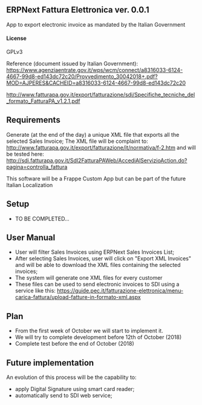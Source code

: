 ## ERPNext Fattura Elettronica ver. 0.0.1

App to export electronic invoice as mandated by the Italian Government

#### License

GPLv3

Reference (document issued by Italian Government):
https://www.agenziaentrate.gov.it/wps/wcm/connect/a8316033-6124-4667-99d8-ed143dc72c20/Provvedimento_30042018+.pdf?MOD=AJPERES&CACHEID=a8316033-6124-4667-99d8-ed143dc72c20

http://www.fatturapa.gov.it/export/fatturazione/sdi/Specifiche_tecniche_del_formato_FatturaPA_v1.2.1.pdf

## Requirements

Generate (at the end of the day) a unique XML file that exports all the selected Sales Invoice; The XML file will be complaint to:
http://www.fatturapa.gov.it/export/fatturazione/it/normativa/f-2.htm
and will be tested here:
http://sdi.fatturapa.gov.it/SdI2FatturaPAWeb/AccediAlServizioAction.do?pagina=controlla_fattura

This software will be a Frappe Custom App but can be part of the future Italian Localization

## Setup

- TO BE COMPLETED...

## User Manual

- User will filter Sales Invoices using ERPNext Sales Invoices List;
- After selecting Sales Invoices, user will click on "Export XML Invoices" and will be able to download the XML files containing the selected invoices;
- The system will generate one XML files for every customer
- These files can be used to send electronic invoices to SDI using a service like this:
https://guide.pec.it/fatturazione-elettronica/menu-carica-fattura/upload-fatture-in-formato-xml.aspx

## Plan

- From the first week of October we will start to implement it.
- We will try to complete development before 12th of October (2018)
- Complete test before the end of October (2018)

## Future implementation

An evolution of this process will be the capability to:
- apply Digital Signature using smart card reader;
- automatically send to SDI web service;
